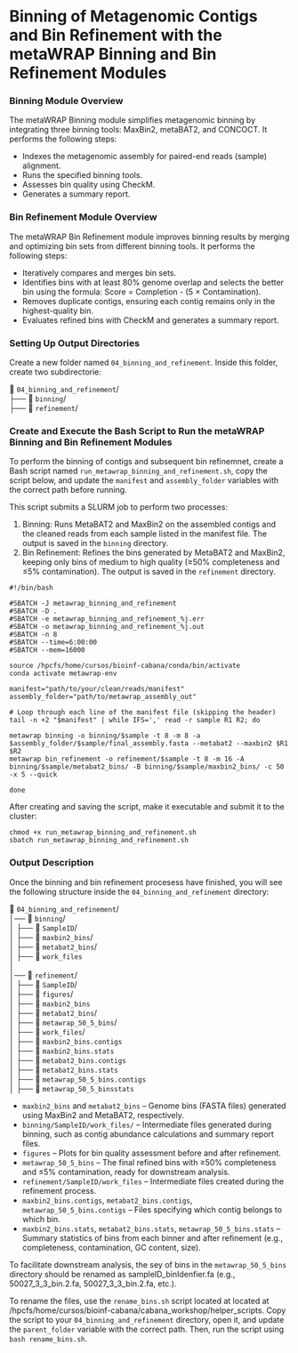 # Binning of Metagenomic Contigs and Bin Refinement with the metaWRAP Binning and Bin Refinement Modules

### Binning Module Overview
The metaWRAP Binning module simplifies metagenomic binning by integrating three binning tools: MaxBin2, metaBAT2, and CONCOCT. It performs the following steps:

- Indexes the metagenomic assembly for paired-end reads (sample) alignment.
- Runs the specified binning tools.
- Assesses bin quality using CheckM.
- Generates a summary report.

### Bin Refinement Module Overview
The metaWRAP Bin Refinement module improves binning results by merging and optimizing bin sets from different binning tools. It performs the following steps:

- Iteratively compares and merges bin sets.
- Identifies bins with at least 80% genome overlap and selects the better bin using the formula: Score = Completion - (5 × Contamination).
- Removes duplicate contigs, ensuring each contig remains only in the highest-quality bin.
- Evaluates refined bins with CheckM and generates a summary report.

### Setting Up Output Directories

Create a new folder named `04_binning_and_refinement`. Inside this folder, create two subdirectorie:

📂 `04_binning_and_refinement`/ <br>
├── 📁 `binning`/ <br>
├── 📁 `refinement`/

### Create and Execute the Bash Script to Run the metaWRAP Binning and Bin Refinement Modules

To perform the binning of contigs and subsequent bin refinemnet, create a Bash script named `run_metawrap_binning_and_refinement.sh`, copy the script below, and update the `manifest` and `assembly_folder` variables with the correct path before running. 

This script submits a SLURM job to perform  two processes:
1. Binning: Runs MetaBAT2 and MaxBin2 on the assembled contigs and the cleaned reads from each sample listed in the manifest file. The output is saved in the `binning` directory.
2. Bin Refinement: Refines the bins generated by MetaBAT2 and MaxBin2, keeping only bins of medium to high quality (≥50% completeness and ≤5% contamination). The output is saved in the `refinement` directory.

```
#!/bin/bash

#SBATCH -J metawrap_binning_and_refinement
#SBATCH -D .
#SBATCH -e metawrap_binning_and_refinement_%j.err
#SBATCH -o metawrap_binning_and_refinement_%j.out
#SBATCH -n 8
#SBATCH --time=6:00:00	
#SBATCH --mem=16000	

source /hpcfs/home/cursos/bioinf-cabana/conda/bin/activate
conda activate metawrap-env

manifest="path/to/your/clean/reads/manifest"
assembly_folder="path/to/metawrap_assembly_out"

# Loop through each line of the manifest file (skipping the header)
tail -n +2 "$manifest" | while IFS=',' read -r sample R1 R2; do

metawrap binning -o binning/$sample -t 8 -m 8 -a $assembly_folder/$sample/final_assembly.fasta --metabat2 --maxbin2 $R1 $R2
metawrap bin_refinement -o refinement/$sample -t 8 -m 16 -A binning/$sample/metabat2_bins/ -B binning/$sample/maxbin2_bins/ -c 50 -x 5 --quick

done
```

After creating and saving the script, make it executable and submit it to the cluster:

```
chmod +x run_metawrap_binning_and_refinement.sh
sbatch run_metawrap_binning_and_refinement.sh
```

### Output Description

Once the binning and bin refinement procesess have finished, you will see the following structure inside the `04_binning_and_refinement` directory:

📂 `04_binning_and_refinement`/ <br>
│── 📂 `binning`/ <br>
│   ├── 📂 `SampleID`/ <br>
│     ├── 📂 `maxbin2_bins`/ <br>
│     ├── 📂 `metabat2_bins`/  <br>
│     ├── 📂 `work_files` <br>
│ <br>
│── 📂 `refinement`/ <br>
│   ├── 📂 `SampleID`/ <br>
│     ├── 📂 `figures`/ <br>
│     ├── 📂 `maxbin2_bins` <br>
│     ├── 📂 `metabat2_bins`/ <br>
│     ├── 📂 `metawrap_50_5_bins`/ <br>
│     ├── 📂 `work_files`/ <br>
│     ├── 📄 `maxbin2_bins.contigs` <br>
│     ├── 📄 `maxbin2_bins.stats` <br>
│     ├── 📄 `metabat2_bins.contigs` <br>
│     ├── 📄 `metabat2_bins.stats` <br>
│     ├── 📄 `metawrap_50_5_bins.contigs` <br> 
│     ├── 📄 `metawrap_50_5_binsstats` 


- `maxbin2_bins` and `metabat2_bins` – Genome bins (FASTA files) generated using MaxBin2 and MetaBAT2, respectively. 
- `binning/SampleID/work_files/` – Intermediate files generated during binning, such as contig abundance calculations and summary report files.
- `figures` – Plots for bin quality assessment before and after refinement.
- `metawrap_50_5_bins` – The final refined bins with ≥50% completeness and ≤5% contamination, ready for downstream analysis.
- `refinement/SampleID/work_files` – Intermediate files created during the refinement process.
- `maxbin2_bins.contigs`, `metabat2_bins.contigs`, `metawrap_50_5_bins.contigs` – Files specifying which contig belongs to which bin.
- `maxbin2_bins.stats`, `metabat2_bins.stats`, `metawrap_50_5_bins.stats` – Summary statistics of bins from each binner and after refinement (e.g., completeness, contamination, GC content, size).

To facilitate downstream analysis, the sey of bins in the `metawrap_50_5_bins` directory should be renamed as sampleID_binIdenfier.fa (e.g., 50027_3_3_bin.2.fa, 50027_3_3_bin.2.fa, etc.).

To rename the files, use the `rename_bins.sh` script located at located at /hpcfs/home/cursos/bioinf-cabana/cabana_workshop/helper_scripts. Copy the script to your `04_binning_and_refinement` directory, open it, and update the `parent_folder` variable with the correct path. Then, run the script using `bash rename_bins.sh`.


